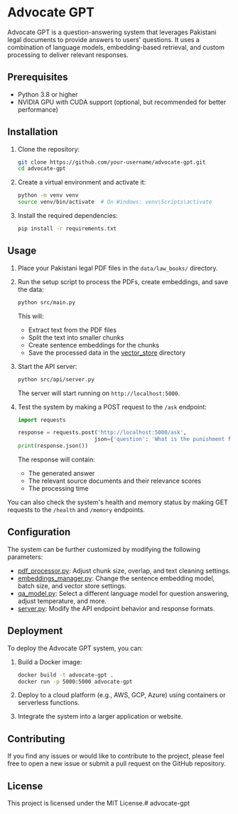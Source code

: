 # Advocate GPT

Advocate GPT is a question-answering system that leverages Pakistani legal documents to provide answers to users' questions. It uses a combination of language models, embedding-based retrieval, and custom processing to deliver relevant responses.

## Prerequisites

- Python 3.8 or higher
- NVIDIA GPU with CUDA support (optional, but recommended for better performance)

## Installation

1. Clone the repository:
    ```bash
    git clone https://github.com/your-username/advocate-gpt.git
    cd advocate-gpt
    ```

2. Create a virtual environment and activate it:
    ```bash
    python -m venv venv
    source venv/bin/activate  # On Windows: venv\Scripts\activate
    ```

3. Install the required dependencies:
    ```bash
    pip install -r requirements.txt
    ```

## Usage

1. Place your Pakistani legal PDF files in the `data/law_books/` directory.

2. Run the setup script to process the PDFs, create embeddings, and save the data:
    ```bash
    python src/main.py
    ```
    This will:
    - Extract text from the PDF files
    - Split the text into smaller chunks
    - Create sentence embeddings for the chunks
    - Save the processed data in the [vector_store](http://_vscodecontentref_/0) directory

3. Start the API server:
    ```bash
    python src/api/server.py
    ```
    The server will start running on `http://localhost:5000`.

4. Test the system by making a POST request to the `/ask` endpoint:
    ```python
    import requests

    response = requests.post('http://localhost:5000/ask', 
                            json={'question': 'What is the punishment for theft?'})
    print(response.json())
    ```
    The response will contain:
    - The generated answer
    - The relevant source documents and their relevance scores
    - The processing time

You can also check the system's health and memory status by making GET requests to the `/health` and `/memory` endpoints.

## Configuration

The system can be further customized by modifying the following parameters:
- [pdf_processor.py](http://_vscodecontentref_/1): Adjust chunk size, overlap, and text cleaning settings.
- [embeddings_manager.py](http://_vscodecontentref_/2): Change the sentence embedding model, batch size, and vector store settings.
- [qa_model.py](http://_vscodecontentref_/3): Select a different language model for question answering, adjust temperature, and more.
- [server.py](http://_vscodecontentref_/4): Modify the API endpoint behavior and response formats.

## Deployment

To deploy the Advocate GPT system, you can:
1. Build a Docker image:
    ```bash
    docker build -t advocate-gpt .
    docker run -p 5000:5000 advocate-gpt
    ```

2. Deploy to a cloud platform (e.g., AWS, GCP, Azure) using containers or serverless functions.

3. Integrate the system into a larger application or website.

## Contributing

If you find any issues or would like to contribute to the project, please feel free to open a new issue or submit a pull request on the GitHub repository.

## License

This project is licensed under the MIT License.# advocate-gpt
